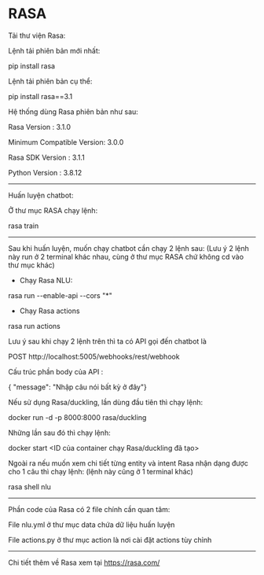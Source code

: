 # RASA


Tải thư viện Rasa:

Lệnh tải phiên bản mới nhất:

pip install rasa

Lệnh tải phiên bản cụ thể:

pip install rasa==3.1

Hệ thống dùng Rasa phiên bản như sau:

Rasa Version      :         3.1.0

Minimum Compatible Version: 3.0.0

Rasa SDK Version  :         3.1.1

Python Version    :         3.8.12

****

Huấn luyện chatbot:

Ở thư mục RASA chạy lệnh:

rasa train


****

Sau khi huấn luyện, muốn chạy chatbot cần chạy 2 lệnh sau: (Lưu ý 2 lệnh này run ở 2 terminal khác nhau, cùng ở thư mục RASA chứ không cd vào thư mục khác)

- Chạy Rasa NLU:

rasa run --enable-api --cors "*"

- Chạy Rasa actions

rasa run actions


Lưu ý sau khi chạy 2 lệnh trên thì ta có API gọi đến chatbot là 

POST http://localhost:5005/webhooks/rest/webhook

Cấu trúc phần body của API :

{ "message": "Nhập câu nói bất kỳ ở đây"}


Nếu sử dụng Rasa/duckling, lần dùng đầu tiên thì chạy lệnh: 

docker run -d -p 8000:8000 rasa/duckling

Những lần sau đó thì chạy lệnh:

docker start <ID của container chạy Rasa/duckling đã tạo>


Ngoài ra nếu muốn xem chi tiết từng entity và intent Rasa nhận dạng được cho 1 câu thì chạy lệnh: (lệnh này cũng ở 1 terminal khác)

rasa shell nlu


****

Phần code của Rasa có 2 file chính cần quan tâm:

File nlu.yml ở thư mục data chứa dữ liệu huấn luyện

File actions.py ở thư mục action là nơi cài đặt actions tùy chỉnh


****

Chi tiết thêm về Rasa xem tại https://rasa.com/
